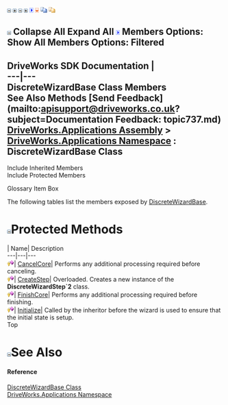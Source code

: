 ![](dotnetimages/collapse.gif) ![](dotnetimages/expand.gif) ![](dotnetimages/collapse.gif) ![](dotnetimages/expand.gif) ![](dotnetimages/drpdown.gif) ![](dotnetimages/drpdown_orange.gif) ![](dotnetimages/copycode.gif) ![](dotnetimages/copycodeHighlight.gif)

![](dotnetimages/collapse.gif) Collapse All Expand All ![](dotnetimages/drpdown.gif) Members Options: Show All  Members Options: Filtered   
---  
DriveWorks SDK Documentation  |   
---|---  
DiscreteWizardBase Class Members   
See Also Methods [Send Feedback](mailto:apisupport@driveworks.co.uk?subject=Documentation Feedback: topic737.md)  
[DriveWorks.Applications Assembly](topic13.md) > [DriveWorks.Applications Namespace](topic16.md) : DiscreteWizardBase Class  
---  
  
Include Inherited Members    
Include Protected Members  


Glossary Item Box

The following tables list the members exposed by [DiscreteWizardBase](topic737.md).

# ![](dotnetimages/collapse.gif)Protected Methods

| Name| Description  
---|---|---  
![Protected Method](dotnetimages/protectedMethod.gif)| [CancelCore](topic743.md)| Performs any additional processing required before canceling.   
![Protected Method](dotnetimages/protectedMethod.gif)| [CreateStep](topic744.md)| Overloaded. Creates a new instance of the **DiscreteWizardStep`2** class.   
![Protected Method](dotnetimages/protectedMethod.gif)| [FinishCore](topic748.md)| Performs any additional processing required before finishing.   
![Protected Method](dotnetimages/protectedMethod.gif)| [Initialize](topic749.md)| Called by the inheritor before the wizard is used to ensure that the initial state is setup.   
Top

# ![](dotnetimages/collapse.gif)See Also

#### Reference

[DiscreteWizardBase Class](topic737.md)   
[DriveWorks.Applications Namespace](topic16.md)


